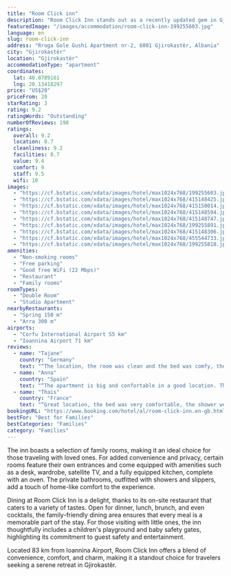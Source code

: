 ```yaml
---
title: "Room Click inn"
description: "Room Click Inn stands out as a recently updated gem in Gjirokastër, situated a mere 44 km from the serene Zaravina Lake."
featuredImage: "/images/accommodation/room-click-inn-199255603.jpg"
language: en
slug: room-click-inn
address: "Rruga Gole Gushi Apartment nr-2, 6001 Gjirokastër, Albania"
city: "Gjirokastër"
location: "Gjirokastër"
accommodationType: "apartment"
coordinates:
  lat: 40.0789161
  lng: 20.13418297
price: "US$20"
priceFrom: 20
starRating: 3
rating: 9.2
ratingWords: "Outstanding"
numberOfReviews: 198
ratings:
  overall: 9.2
  location: 8.7
  cleanliness: 9.2
  facilities: 8.7
  value: 9.4
  comfort: 9
  staff: 9.5
  wifi: 10
images:
  - "https://cf.bstatic.com/xdata/images/hotel/max1024x768/199255603.jpg?k=152278d2f52b261f3fda20c4ab9f74195e723bf12ea467ddc1e5f6b66facda31&o=&hp=1"
  - "https://cf.bstatic.com/xdata/images/hotel/max1024x768/415148425.jpg?k=6b53a2c336a362081bcf00dc0f703fea26ee6a217279af9678ef3db75729a4b6&o=&hp=1"
  - "https://cf.bstatic.com/xdata/images/hotel/max1024x768/415150014.jpg?k=57c37a2f8f7d3486103e4462081f55e6170fa356bfd21e25017f50e012e1b7ca&o=&hp=1"
  - "https://cf.bstatic.com/xdata/images/hotel/max1024x768/415148594.jpg?k=bf8a976e4f0d481c221ef5e398327a6fbcd499cee02bb454fe47bdcf0ccf5ff0&o=&hp=1"
  - "https://cf.bstatic.com/xdata/images/hotel/max1024x768/415148747.jpg?k=b0af716aa8c8feb60bdf7c93341ff70c171648f3f210138b3f4b7f49b008d97f&o=&hp=1"
  - "https://cf.bstatic.com/xdata/images/hotel/max1024x768/199255891.jpg?k=ea8882d3346c3ff6da429d39894f34382d477716452ab85e72610b5e7a145932&o=&hp=1"
  - "https://cf.bstatic.com/xdata/images/hotel/max1024x768/415148306.jpg?k=ee0ddf01ea3f2275a7015063a47ed13736ef7e863810e91801afd5c646901c16&o=&hp=1"
  - "https://cf.bstatic.com/xdata/images/hotel/max1024x768/455544733.jpg?k=fcada256c4656c41323ba28594ad781d1aaf01238271e6d8e197dba1b71b2d20&o=&hp=1"
  - "https://cf.bstatic.com/xdata/images/hotel/max1024x768/199255818.jpg?k=71626039bdb70e49043bb48e4bffe3196f812fc7144aca65f5d9e6d503ca58e8&o=&hp=1"
amenities:
  - "Non-smoking rooms"
  - "Free parking"
  - "Good free WiFi (22 Mbps)"
  - "Restaurant"
  - "Family rooms"
roomTypes:
  - "Double Room"
  - "Studio Apartment"
nearbyRestaurants:
  - "Spring 150 m"
  - "Arra 300 m"
airports:
  - "Corfu International Airport 55 km"
  - "Ioannina Airport 71 km"
reviews:
  - name: "Tajane"
    country: "Germany"
    text: "“The location, the room was clean and the bed was comfy, the host were friendly.”"
  - name: "Anna"
    country: "Spain"
    text: "“The apartment is big and confortable in a good location. The kitchen is well equipped.”"
  - name: "Thais"
    country: "France"
    text: "“Great location, the bed was very comfortable, the shower worked perfect, the owner was nice”"
bookingURL: "https://www.booking.com/hotel/al/room-click-inn.en-gb.html?aid=8035640"
bestFor: "Best for Families"
bestCategories: "Families"
category: "Families"
---
```


The inn boasts a selection of family rooms, making it an ideal choice for those traveling with loved ones. For added convenience and privacy, certain rooms feature their own entrances and come equipped with amenities such as a desk, wardrobe, satellite TV, and a fully equipped kitchen, complete with an oven. The private bathrooms, outfitted with showers and slippers, add a touch of home-like comfort to the experience.

Dining at Room Click Inn is a delight, thanks to its on-site restaurant that caters to a variety of tastes. Open for dinner, lunch, brunch, and even cocktails, the family-friendly dining area ensures that every meal is a memorable part of the stay. For those visiting with little ones, the inn thoughtfully includes a children's playground and baby safety gates, highlighting its commitment to guest safety and entertainment.

Located 83 km from Ioannina Airport, Room Click Inn offers a blend of convenience, comfort, and charm, making it a standout choice for travelers seeking a serene retreat in Gjirokastër.